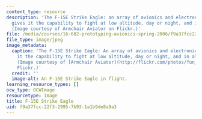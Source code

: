 ```yaml
---
content_type: resource
description: 'The F-15E Strike Eagle: an array of avionics and electronics systems
  gives it the capability to fight at low altitude, day or night, and in all weather.
  (Image courtesy of Armchair Aviator on Flickr.)'
file: /media/courses/16-682-prototyping-avionics-spring-2006/f9a37fcc22f329957b931a1b9de8a9a3_16-682s06.jpg
file_type: image/jpeg
image_metadata:
  caption: 'The F-15E Strike Eagle: An array of avionics and electronics systems gives
    it the capability to fight at low altitude, day or night, and in all weather.
    (Image courtesy of [Armchair Aviator](http://flickr.com/photos/fun_flying/) on
    Flickr.)'
  credit: ''
  image-alt: An F-15E Strike Eagle in flight.
learning_resource_types: []
ocw_type: OCWImage
resourcetype: Image
title: F-15E Strike Eagle
uid: f9a37fcc-22f3-2995-7b93-1a1b9de8a9a3
---
```

